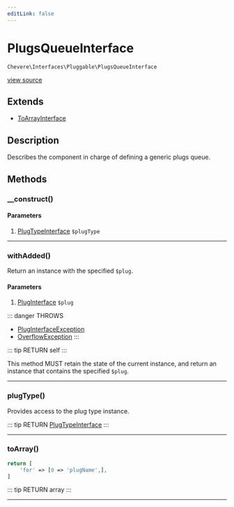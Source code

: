 ```yaml
---
editLink: false
---
```


# PlugsQueueInterface

`Chevere\Interfaces\Pluggable\PlugsQueueInterface`

[view source](https://github.com/chevere/chevere/blob/master/src/Chevere/Interfaces/Pluggable/PlugsQueueInterface.php)

## Extends

- [ToArrayInterface](../To/ToArrayInterface.md)

## Description

Describes the component in charge of defining a generic plugs queue.

## Methods

### __construct()

#### Parameters

1. [PlugTypeInterface](./PlugTypeInterface.md) `$plugType`

---

### withAdded()

Return an instance with the specified `$plug`.

#### Parameters

1. [PlugInterface](./PlugInterface.md) `$plug`

::: danger THROWS
- [PlugInterfaceException](../../Exceptions/Pluggable/PlugInterfaceException.md) 
- [OverflowException](../../Exceptions/Core/OverflowException.md) 
:::

::: tip RETURN
self
:::

This method MUST retain the state of the current instance, and return
an instance that contains the specified `$plug`.

---

### plugType()

Provides access to the plug type instance.

::: tip RETURN
[PlugTypeInterface](./PlugTypeInterface.md)
:::

---

### toArray()

```php
return [
    'for' => [0 => 'plugName',],
]
```

::: tip RETURN
array
:::

---
